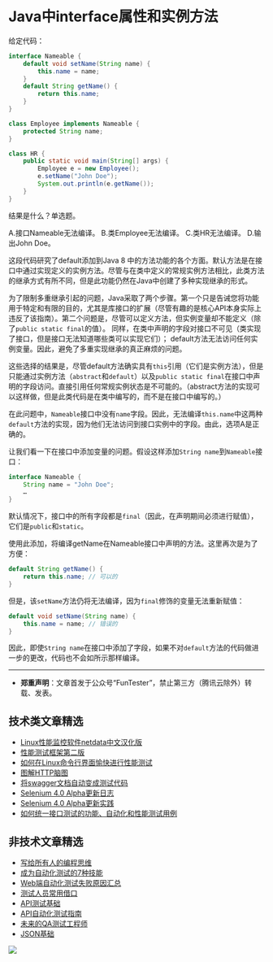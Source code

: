 # Java中interface属性和实例方法



给定代码：

```java
interface Nameable {    
    default void setName(String name) {
        this.name = name;
    }    
    default String getName() {
        return this.name;
    }
}

class Employee implements Nameable {
    protected String name;   
}

class HR {
    public static void main(String[] args) {
        Employee e = new Employee();
        e.setName("John Doe");
        System.out.println(e.getName());
    }
}

```

结果是什么？单选题。

A.接口Nameable无法编译。
B.类Employee无法编译。
C.类HR无法编译。
D.输出John Doe。

这段代码研究了default添加到Java 8 中的方法功能的各个方面。默认方法是在接口中通过实现定义的实例方法。尽管与在类中定义的常规实例方法相比，此类方法的继承方式有所不同，但是此功能仍然在Java中创建了多种实现继承的形式。

为了限制多重继承引起的问题，Java采取了两个步骤。第一个只是告诫您将功能用于特定和有限的目的，尤其是库接口的扩展（尽管有趣的是核心API本身实际上违反了该指南）。第二个问题是，尽管可以定义方法，但实例变量却不能定义（除了`public static final`的值）。 同样，在类中声明的字段对接口不可见（类实现了接口，但是接口无法知道哪些类可以实现它们）； default方法无法访问任何实例变量。因此，避免了多重实现继承的真正麻烦的问题。

这些选择的结果是，尽管default方法确实具有`this`引用（它们是实例方法），但是只能通过实例方法（`abstract`和`default`）以及`public static final`在接口中声明的字段访问。直接引用任何常规实例状态是不可能的。（abstract方法的实现可以这样做，但是此类代码是在类中编写的，而不是在接口中编写的。）

在此问题中，`Nameable`接口中没有`name`字段。因此，无法编译`this.name`中这两种`default`方法的实现，因为他们无法访问到接口实例中的字段。由此，选项A是正确的。

让我们看一下在接口中添加变量的问题。假设这样添加`String name`到`Nameable`接口：

```Java
interface Nameable {
    String name = "John Doe";
    …
}
```
默认情况下，接口中的所有字段都是`final`（因此，在声明期间必须进行赋值），它们是`public`和`static`。

使用此添加，将编译getName在Nameable接口中声明的方法。这里再次是为了方便：


```Java
default String getName() { 
    return this.name; // 可以的
}
```
但是，该`setName`方法仍将无法编译，因为`final`修饰的变量无法重新赋值：

```Java
default void setName(String name) {
    this.name = name; // 错误的
}
```

因此，即使`String name`在接口中添加了字段，如果不对`default`方法的代码做进一步的更改，代码也不会如所示那样编译。


---
* **郑重声明**：文章首发于公众号“FunTester”，禁止第三方（腾讯云除外）转载、发表。

## 技术类文章精选

- [Linux性能监控软件netdata中文汉化版](https://mp.weixin.qq.com/s/fdXtK-5WwKnxjLZdyg6-nA)
- [性能测试框架第二版](https://mp.weixin.qq.com/s/JPyGQ2DRC6EVBmZkxAoVWA)
- [如何在Linux命令行界面愉快进行性能测试](https://mp.weixin.qq.com/s/fwGqBe1SpA2V0lPfAOd04Q)
- [图解HTTP脑图](https://mp.weixin.qq.com/s/100Vm8FVEuXs0x6rDGTipw)
- [将swagger文档自动变成测试代码](https://mp.weixin.qq.com/s/SY8mVenj0zMe5b47GS9VSQ)
 - [Selenium 4.0 Alpha更新日志](https://mp.weixin.qq.com/s/tU7sm-pcbpRNwDU9D3OVTQ)
- [Selenium 4.0 Alpha更新实践](https://mp.weixin.qq.com/s/yT9wpO5o5aWBUus494TIHw)
- [如何统一接口测试的功能、自动化和性能测试用例](https://mp.weixin.qq.com/s/1xqtXNVw7BdUa03nVcsMTg)

## 非技术文章精选

- [写给所有人的编程思维](https://mp.weixin.qq.com/s/Oj33UCnYfbUgzsBzEm2GPQ)
- [成为自动化测试的7种技能](https://mp.weixin.qq.com/s/e-HAGMO0JLR7VBBWLvk0dQ)
- [Web端自动化测试失败原因汇总](https://mp.weixin.qq.com/s/qzFth-Q9e8MTms1M8L5TyA)
- [测试人员常用借口](https://mp.weixin.qq.com/s/0k_Ciud2sOpRb5PPiVzECw)
- [API测试基础](https://mp.weixin.qq.com/s/bkbUEa9CF21xMYSlhPcULw)
- [API自动化测试指南](https://mp.weixin.qq.com/s/uy_Vn_ZVUEu3YAI1gW2T_A)
- [未来的QA测试工程师](https://mp.weixin.qq.com/s/ngL4sbEjZm7OFAyyWyQ3nQ)
- [JSON基础](https://mp.weixin.qq.com/s/tnQmAFfFbRloYp8J9TYurw)


![](https://mmbiz.qpic.cn/mmbiz_jpg/13eN86FKXzCMW6WN4Wch71qNtGQvxLRSGejZpr37OWa7CDYg5e4ZeanaGWuBgRAX3jicJNIhcyyZPXbKByXcl7w/640?wx_fmt=jpeg&tp=webp&wxfrom=5&wx_lazy=1&wx_co=1)